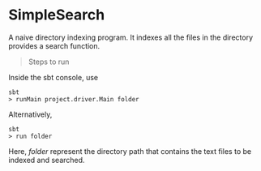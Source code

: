# SimpleSearch

A naive directory indexing program. It indexes all the files in the directory provides a search function.


> Steps to run

Inside the sbt console, use

```
sbt
> runMain project.driver.Main folder
 ```
 
 Alternatively,
 
```
sbt
> run folder
```

Here, *folder* represent the directory path that contains the text files to be indexed and searched.

